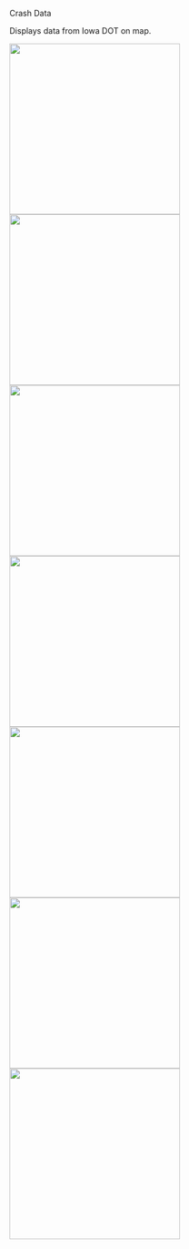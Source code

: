 Crash Data

Displays data from Iowa DOT on map.

<img src="/crashdata-1.png" width="300">
<img src="/crashdata-2.png" width="300">
<img src="/crashdata-3.png" width="300">
<img src="/crashdata-4.png" width="300">
<img src="/crashdata-5.png" width="300">
<img src="/crashdata-6.png" width="300">
<img src="/crashdata-7.png" width="300">
